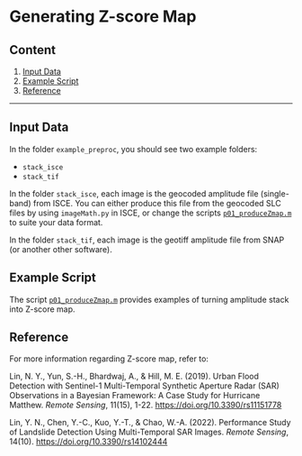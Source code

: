 # Generating Z-score Map

## Content
1. [Input Data](#Input-Data)
2. [Example Script](#Example-Script)
3. [Reference](#Reference)

------

## Input Data
In the folder ```example_preproc```, you should see two example folders:
 - ```stack_isce```
 - ```stack_tif```

In the folder ```stack_isce```, each image is the geocoded amplitude file (single-band) from ISCE. You can either produce this file from the geocoded SLC files by using ```imageMath.py``` in ISCE, or change the scripts [```p01_produceZmap.m```](https://github.com/IES-SARLab/SBATool/blob/main/example_preproc/p01_produceZmap.m) to suite your data format.

In the folder ```stack_tif```, each image is the geotiff amplitude file from SNAP (or another other software).

## Example Script
The script [```p01_produceZmap.m```](https://github.com/IES-SARLab/SBATool/blob/main/example_preproc/p01_produceZmap.m) provides examples of turning amplitude stack into Z-score map.

## Reference
For more information regarding Z-score map, refer to:

Lin, N. Y., Yun, S.-H., Bhardwaj, A., & Hill, M. E. (2019). Urban Flood Detection with Sentinel-1 Multi-Temporal Synthetic Aperture Radar (SAR) Observations in a Bayesian Framework: A Case Study for Hurricane Matthew. _Remote Sensing_, 11(15), 1-22. https://doi.org/10.3390/rs11151778 

Lin, Y. N., Chen, Y.-C., Kuo, Y.-T., & Chao, W.-A. (2022). Performance Study of Landslide Detection Using Multi-Temporal SAR Images. _Remote Sensing_, 14(10). https://doi.org/10.3390/rs14102444 
